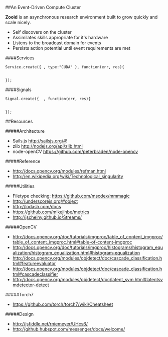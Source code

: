 ##An Event-Driven Compute Cluster 

**Zooid** is an asynchronous research environment built to grow quickly and scale nicely.

- Self discovers on the cluster
- Assimilates skills appropriate for it's hardware
- Listens to the broadcast domain for events
- Persists action potential until event requirements are met

####Services

    Service.create({ , type:"CUDA" }, function(err, res){
      
      
    });

####Signals

    Signal.create({  , function(err, res){
      
      
    });
    
    
##Resources

#####Architecture

- Sails.js http://sailsjs.org/#!
- zlib http://nodejs.org/api/zlib.html
- node-openCV https://github.com/peterbraden/node-opencv


#####Reference
- http://docs.opencv.org/modules/refman.html
- http://en.wikipedia.org/wiki/Technological_singularity

#####Utilities

- Filetype checking: https://github.com/mscdex/mmmagic
- http://underscorejs.org/#object
- http://lodash.com/docs
- https://github.com/mikejihbe/metrics
- http://jscheiny.github.io/Streams/

#####OpenCV


- http://docs.opencv.org/doc/tutorials/imgproc/table_of_content_imgproc/table_of_content_imgproc.html#table-of-content-imgproc
- http://docs.opencv.org/doc/tutorials/imgproc/histograms/histogram_equalization/histogram_equalization.html#histogram-equalization
- http://docs.opencv.org/modules/objdetect/doc/cascade_classification.html#featureevaluator
- http://docs.opencv.org/modules/objdetect/doc/cascade_classification.html#cascadeclassifier
- http://docs.opencv.org/modules/objdetect/doc/latent_svm.html#latentsvmdetector-detect

#####Torch7
- https://github.com/torch/torch7/wiki/Cheatsheet

#####Design
- http://jsfiddle.net/rniemeyer/UHcs6/
- http://github.hubspot.com/messenger/docs/welcome/
